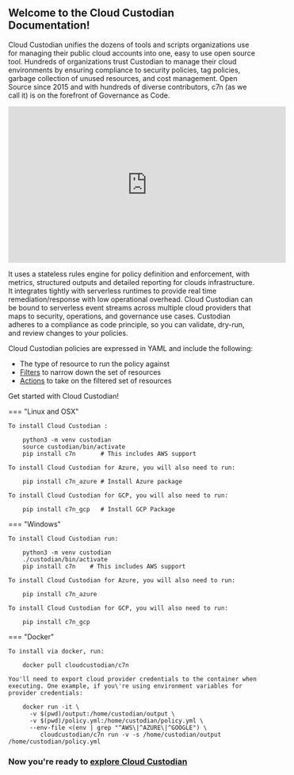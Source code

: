 ## Welcome to the Cloud Custodian Documentation!

Cloud Custodian unifies the dozens of tools and scripts organizations use for managing their public cloud accounts into one, easy to use open source
tool.
Hundreds of organizations trust Custodian to manage their cloud environments by
ensuring compliance to security policies, tag policies, garbage collection of
unused resources, and cost management. 
Open Source since 2015 and with hundreds of diverse contributors, c7n (as we call it) is on the forefront of Governance as Code. 

<iframe width="560" height="315" src="https://www.youtube.com/embed/plhcFnhymHA" title="Introduction to Cloud Custodian" frameborder="0" allow="accelerometer; autoplay; clipboard-write; encrypted-media; gyroscope; picture-in-picture" allowfullscreen></iframe>

It uses a stateless rules engine for policy definition and enforcement, with
metrics, structured outputs and detailed reporting for clouds infrastructure.
It integrates tightly with serverless runtimes to provide real time
remediation/response with low operational overhead. Cloud Custodian can be bound to serverless event streams across multiple
cloud providers that maps to security, operations, and governance use
cases.
Custodian adheres to a compliance as code principle, so you can
validate, dry-run, and review changes to your policies.

Cloud Custodian policies are expressed in YAML and include the
following:

-   The type of resource to run the policy against
-   [Filters](filters/) to narrow down the set of resources
-   [Actions](actions/) to take on the filtered set of resources

Get started with Cloud Custodian!

=== "Linux and OSX"

    To install Cloud Custodian :

        python3 -m venv custodian
        source custodian/bin/activate
        pip install c7n       # This includes AWS support

    To install Cloud Custodian for Azure, you will also need to run:

        pip install c7n_azure # Install Azure package

    To install Cloud Custodian for GCP, you will also need to run:

        pip install c7n_gcp   # Install GCP Package


=== "Windows" 
    
    To install Cloud Custodian run:

        python3 -m venv custodian
        ./custodian/bin/activate
        pip install c7n    # This includes AWS support

    To install Cloud Custodian for Azure, you will also need to run:

        pip install c7n_azure

    To install Cloud Custodian for GCP, you will also need to run:

        pip install c7n_gcp

=== "Docker"

    To install via docker, run:

        docker pull cloudcustodian/c7n

    You'll need to export cloud provider credentials to the container when
    executing. One example, if you\'re using environment variables for
    provider credentials:

        docker run -it \
          -v $(pwd)/output:/home/custodian/output \
          -v $(pwd)/policy.yml:/home/custodian/policy.yml \
          --env-file <(env | grep "^AWS\|^AZURE\|^GOOGLE") \
             cloudcustodian/c7n run -v -s /home/custodian/output /home/custodian/policy.yml

### Now you're ready to [explore Cloud Custodian](quickstart/#explore-cloud-custodian)